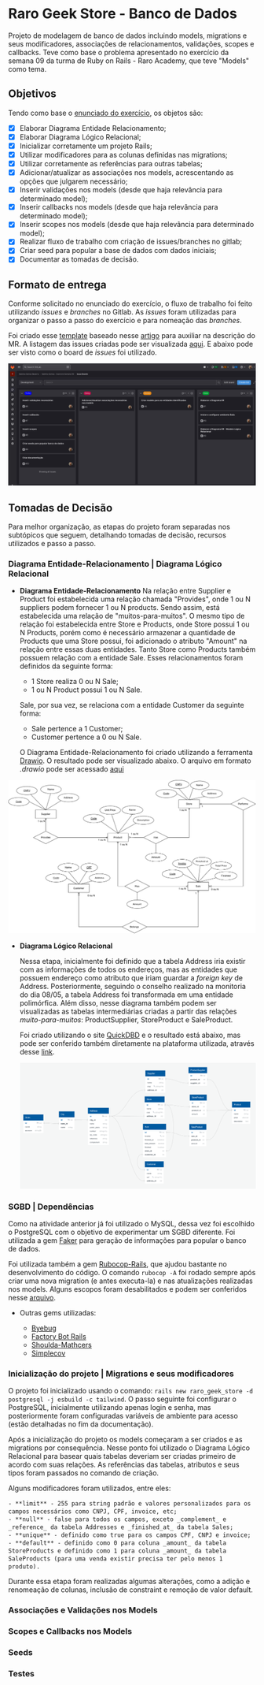 # Raro Geek Store - Banco de Dados

Projeto de modelagem de banco de dados incluindo models, migrations e seus modificadores, associações de relacionamentos, validações, scopes e callbacks. Teve como base o problema apresentado no exercício da semana 09 da turma de Ruby on Rails - Raro Academy, que teve "Models" como tema.

## Objetivos

Tendo como base o [enunciado do exercício](./.gitlab/enunciado.md), os objetos são:

- [x] Elaborar Diagrama Entidade Relacionamento;
- [x] Elaborar Diagrama Lógico Relacional;
- [x] Inicializar corretamente um projeto Rails;
- [x] Utilizar modificadores para as colunas definidas nas migrations;
- [x] Utilizar corretamente as referências para outras tabelas;
- [x] Adicionar/atualizar as associações nos models, acrescentando as opções que julgarem necessário;
- [x] Inserir validações nos models (desde que haja relevância para determinado model);
- [x] Inserir callbacks nos models (desde que haja relevância para determinado model);
- [x] Inserir scopes nos models (desde que haja relevância para determinado model);
- [x] Realizar fluxo de trabalho com criação de issues/branches no gitlab;
- [x] Criar seed para popular a base de dados com dados iniciais;
- [x] Documentar as tomadas de decisão.

## Formato de entrega

Conforme solicitado no enunciado do exercício, o fluxo de trabalho foi feito utilizando _issues_ e _branches_ no Gitlab. As _issues_ foram utilizadas para organizar o passo a passo do exercício e para nomeação das _branches_.

Foi criado esse [template](./.gitlab/issue_templates/template.md) baseado nesse [artigo](https://www.pullrequest.com/blog/writing-a-great-pull-request-description/) para auxiliar na descrição do MR. A listagem das issues criadas pode ser visualizada [aqui](./.gitlab/issues.md). E abaixo pode ser visto como o board de _issues_ foi utilizado.

![Board de Issues](./.gitlab/screenshots/board.png)

## Tomadas de Decisão

Para melhor organização, as etapas do projeto foram separadas nos subtópicos que seguem, detalhando tomadas de decisão, recursos utilizados e passo a passo.

### Diagrama Entidade-Relacionamento | Diagrama Lógico Relacional

- **Diagrama Entidade-Relacionamento**
  Na relação entre Supplier e Product foi estabelecida uma relação chamada "Provides", onde 1 ou N suppliers podem fornecer 1 ou N products. Sendo assim, está estabelecida uma relação de "muitos-para-muitos". O mesmo tipo de relação foi estabelecida entre Store e Products, onde Store possui 1 ou N Products, porém como é necessário armazenar a quantidade de Products que uma Store possui, foi adicionado o atributo "Amount" na relação entre essas duas entidades.
  Tanto Store como Products também possuem relação com a entidade Sale. Esses relacionamentos foram definidos da seguinte forma:

  - 1 Store realiza 0 ou N Sale;
  - 1 ou N Product possui 1 ou N Sale.

  Sale, por sua vez, se relaciona com a entidade Customer da seguinte forma:

  - Sale pertence a 1 Customer;
  - Customer pertence a 0 ou N Sale.

  O Diagrama Entidade-Relacionamento foi criado utilizando a ferramenta [Drawio](https://www.drawio.com/). O resultado pode ser visualizado abaixo. O arquivo em formato _.drawio_ pode ser acessado [aqui](./.gitlab/raro_geek.drawio)

![Diagrama Entidade-Relacionamento](./.gitlab/raro_geek.drawio.png)

- **Diagrama Lógico Relacional**

  Nessa etapa, inicialmente foi definido que a tabela Address iria existir com as informações de todos os endereços, mas as entidades que possuem endereço como atributo que iriam guardar a _foreign key_ de Address. Posteriormente, seguindo o conselho realizado na monitoria do dia 08/05, a tabela Address foi transformada em uma entidade polimórfica.
  Além disso, nesse diagrama também podem ser visualizadas as tabelas intermediárias criadas a partir das relações _muito-para-muitos_: ProductSupplier, StoreProduct e SaleProduct.

  Foi criado utilizando o site [QuickDBD](https://www.quickdatabasediagrams.com/) e o resultado está abaixo, mas pode ser conferido também diretamente na plataforma utilizada, através desse [link](https://app.quickdatabasediagrams.com/#/d/I7fGtx).

  ![Diagrama Lógico Relacional](./.gitlab/raro-geek-modelo-logico-relacional.png)

### SGBD | Dependências

Como na atividade anterior já foi utilizado o MySQL, dessa vez foi escolhido o PostgreSQL com o objetivo de experimentar um SGBD diferente. Foi utilizada a gem [Faker](https://github.com/faker-ruby/faker) para geração de informações para popular o banco de dados.

Foi utilizada também a gem [Rubocop-Rails](https://github.com/rubocop/rubocop-rails), que ajudou bastante no desenvolvimento do código. O comando `rubocop -A` foi rodado sempre após criar uma nova migration (e antes executa-la) e nas atualizações realizadas nos models. Alguns escopos foram desabilitados e podem ser conferidos nesse [arquivo](./.rubocop.yml).

- Outras gems utilizadas:

  - [Byebug](https://github.com/deivid-rodriguez/byebug)
  - [Factory Bot Rails](https://github.com/thoughtbot/factory_bot_rails)
  - [Shoulda-Mathcers](https://github.com/thoughtbot/shoulda-matchers)
  - [Simplecov](https://github.com/simplecov-ruby/simplecov)

### Inicialização do projeto | Migrations e seus modificadores

O projeto foi inicializado usando o comando: `rails new raro_geek_store -d postgresql -j esbuild -c tailwind`.
O passo seguinte foi configurar o PostgreSQL, inicialmente utilizando apenas login e senha, mas posteriormente foram configuradas variáveis de ambiente para acesso (estão detalhadas no fim da documentação).

Após a inicialização do projeto os models começaram a ser criados e as migrations por consequência. Nesse ponto foi utilizado o Diagrama Lógico Relacional para basear quais tabelas deveriam ser criadas primeiro de acordo com suas relações. As referências das tabelas, atributos e seus tipos foram passados no comando de criação.

Alguns modificadores foram utilizados, entre eles:

    - **limit** - 255 para string padrão e valores personalizados para os campos necessários como CNPJ, CPF, invoice, etc;
    - **null** - false para todos os campos, exceto _complement_ e _reference_ da tabela Addresses e _finished_at_ da tabela Sales;
    - **unique** - definido como true para os campos CPF, CNPJ e invoice;
    - **default** - definido como 0 para coluna _amount_ da tabela StoreProducts e definido como 1 para coluna _amount_ da tabela SaleProducts (para uma venda existir precisa ter pelo menos 1 produto).

Durante essa etapa foram realizadas algumas alterações, como a adição e renomeação de colunas, inclusão de constraint e remoção de valor default.

### Associações e Validações nos Models

### Scopes e Callbacks nos Models

### Seeds

### Testes
